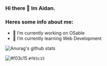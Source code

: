 ### Hi there 👋 Im Aidan.

### Heres some info about me:

- 🔭 I’m currently working on OSable 
- 🌱 I’m currently learning Web Development

![Anurag's github stats](https://github-readme-stats.vercel.app/api?username=aidanrol&show_icons=true&theme=dark)

![#f03c15](https://via.placeholder.com/15/f03c15/000000?text=+) `#f03c15`
